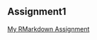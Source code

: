 ## Assignment1
[My RMarkdown Assignment](https://pjournal.github.io/boun01-egc-boun/Assignment1.html) 
